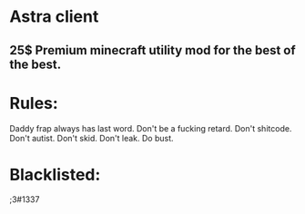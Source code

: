 # Astra client
## 25$ Premium minecraft utility mod for the best of the best.

# Rules:
Daddy frap always has last word.
Don't be a fucking retard.
Don't shitcode.
Don't autist.
Don't skid.
Don't leak.
Do bust.
# Blacklisted:
;3#1337
